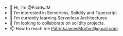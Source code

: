 - 👋 Hi, I’m @PaddyJM
- 👀 I’m interested in Serverless, Solidity and Typescript
- 🌱 I’m currently learning Serverless Architectures
- 💞️ I’m looking to collaborate on solidity projects.
- 📫 How to reach me PatrickJamesMorton@gmail.com

<!---
PaddyJM/PaddyJM is a ✨ special ✨ repository because its `README.md` (this file) appears on your GitHub profile.
You can click the Preview link to take a look at your changes.
--->
